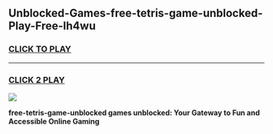 
## Unblocked-Games-free-tetris-game-unblocked-Play-Free-lh4wu
<h3>
<a href="https://premium76.site?title=free-tetris-game-unblocked&ref=22A">CLICK TO PLAY</a></h3>
<hr>

<h3>
<a href="https://premium76.site?title=free-tetris-game-unblocked&ref=22A">CLICK 2 PLAY</a>
  
</h3>

<a href="https://premium76.site?title=free-tetris-game-unblocked&ref=22A"><img src="https://clearcache.store/games.png"></a>


**free-tetris-game-unblocked games unblocked: Your Gateway to Fun and Accessible Online Gaming**

